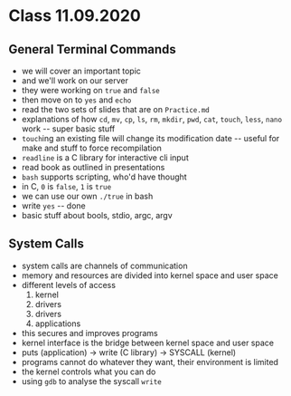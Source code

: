 # Class 11.09.2020

## General Terminal Commands

- we will cover an important topic
- and we'll work on our server
- they were working on `true` and `false`
- then move on to `yes` and `echo`
- read the two sets of slides that are on `Practice.md`
- explanations of how `cd`, `mv`, `cp`, `ls`, `rm`, `mkdir`, `pwd`, `cat`,
`touch`, `less`, `nano` work -- super basic stuff
- `touch`ing an existing file will change its modification date -- useful for
make and stuff to force recompilation
- `readline` is a C library for interactive cli input
- read book as outlined in presentations
- `bash` supports scripting, who'd have thought
- in C, `0` is `false`, `1` is `true`
- we can use our own `./true` in bash
- write `yes` -- done
- basic stuff about bools, stdio, argc, argv

## System Calls

- system calls are channels of communication
- memory and resources are divided into kernel space and user space
- different levels of access
    1. kernel
    2. drivers
    3. drivers
    4. applications
- this secures and improves programs
- kernel interface is the bridge between kernel space and user space
- puts (application) $\rightarrow$ write (C library) $\rightarrow$ SYSCALL 
(kernel)
- programs cannot do whatever they want, their environment is limited
- the kernel controls what you can do
- using `gdb` to analyse the syscall `write`
